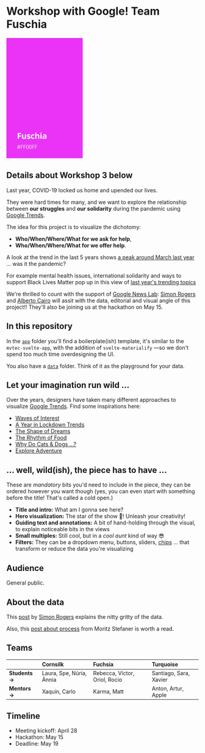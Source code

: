 # Workshop with Google! Team Fuschia

<img src="https://github.com/vivipazos/mvtec-google-workshop-fuschia/blob/main/rebecca-working/fuschia.png" width="200">


## Details about Workshop 3 below

Last year, COVID-19 locked us home and upended our lives.

They were hard times for many, and we want to explore the relationship between **our struggles** and **our solidarity** during the pandemic using [Google Trends](https://trends.google.com/).

The idea for this project is to visualize the dichotomy: 
* **Who/When/Where/What for we ask for help**,
* **Who/When/Where/What for we offer help**.

A look at the trend in the last 5 years shows [a peak around March last year](https://trends.google.com/trends/explore?date=today%205-y&q=help) ... was it the pandemic? 

For example mental health issues, international solidarity and ways to support Black Lives Matter pop up in this view of [last year's trending topics](https://trends.google.com/trends/yis/2020/US/#4816dfbf-7056-428a-a89d-03bbd4a29ba6)

We're thrilled to count with the support of [Google News Lab](https://newsinitiative.withgoogle.com/google-news-lab): [Simon Rogers](https://simonrogers.net/) and [Alberto Cairo](http://albertocairo.com/) will assit with the data, editorial and visual angle of this project!! They'll also be joining us at the hackathon on May 15.

## In this repository
In the [`app`](app) folder you'll find a boilerplate(ish) template, it's similar to the `mvtec-svelte-app`, with the addition of `svelte-materialify` —so we don't spend too much time overdesigning the UI.

You also have a [`data`](data) folder. Think of it as the playground for your data. 

## Let your imagination run wild ...
Over the years, designers have taken many different approaches to visualize [Google Trends](https://trends.google.com/). Find some inspirations here:
* [Waves of Interest](https://waves-of-interest.truth-and-beauty.net/#US)
* [A Year in Lockdown Trends](https://lockdown-trends.appspot.com/)
* [The Shape of Dreams](https://the-shape-of-dreams.com/)
* [The Rhythm of Food](http://rhythm-of-food.net/)
* [Why Do Cats & Dogs ...?](https://whydocatsanddogs.com/)
* [Explore Adventure](http://explore-adventure.com/)

## ... well, wild(ish), the piece has to have ...
These are *mandatory* bits you'd need to include in the piece, they can be ordered however you want though (yes, you can even start with something before the title! That's called a cold open.)

* **Title and intro:** What am I gonna see here?
* **Hero visualization:** The star of the show 🤩! Unleash your creativity!
* **Guiding text and annotations:** A bit of hand-holding through the visual, to explain noticeable bits in the views
* **Small multiples:** Still cool, but in a *cool aunt* kind of way 😎
* **Filters:** They can be a dropdown menu, buttons, sliders, [chips](https://svelte-materialify.vercel.app/components/chips/) ... that transform or reduce the data you're visualizing

## Audience
General public. 

## About the data
This [post](https://medium.com/google-news-lab/what-is-google-trends-data-and-what-does-it-mean-b48f07342ee8) by [Simon Rogers](https://twitter.com/smfrogers) explains the nitty gritty of the data.

Also, this [post about process](https://truth-and-beauty.net/projects/waves-of-interest) from Moritz Stefaner is worth a read.

## Teams
|   | Cornsilk  | Fuchsia  | Turquoise  |
|---|:--|:--|:--|
| **Students &rightarrow;**  | Laura, Spe, Núria, Ànnia  | Rebecca, Víctor, Oriol, Rocío  | Santiago, Sara, Xavier  |
| **Mentors &rightarrow;**  | Xaquín, Carlo  | Karma, Matt  | Anton, Artur, Apple  |

## Timeline
* Meeting kickoff: April 28 
* Hackathon:  May 15
* Deadline:  May 19
